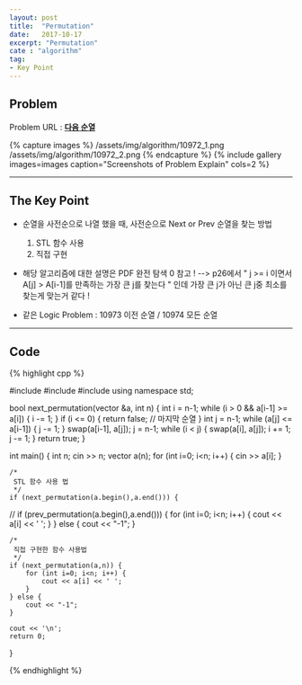```yaml
---
layout: post
title:  "Permutation"
date:   2017-10-17
excerpt: "Permutation"
cate : "algorithm"
tag:
- Key Point
---
```


## Problem
Problem URL : **[다음 순열](https://www.acmicpc.net/problem/10972)**

{% capture images %}
    /assets/img/algorithm/10972_1.png
    /assets/img/algorithm/10972_2.png
{% endcapture %}
{% include gallery images=images caption="Screenshots of Problem Explain" cols=2 %}

---

## The Key Point
- 순열을 사전순으로 나열 했을 때, 사전순으로 Next or Prev 순열을 찾는 방법
    1) STL 함수 사용
    2) 직접 구현
- 해당 알고리즘에 대한 설명은 PDF 완전 탐색 0 참고 !
        --> p26에서 " j >= i 이면서 A[j] > A[i-1]를 만족하는 가장 큰 j를 찾는다 " 인데
                        가장 큰 j가 아닌 큰 j중 최소를 찾는게 맞는거 같다 !
 
- 같은 Logic Problem : 10973 이전 순열 / 10974 모든 순열
    

---

## Code
{% highlight cpp %}

#include <iostream>
#include <algorithm>
#include <vector>
using namespace std;


bool next_permutation(vector<int> &a, int n) {
    int i = n-1;
    while (i > 0 && a[i-1] >= a[i]) {
        i -= 1;
    }
    if (i <= 0) {
        return false; // 마지막 순열
    }
    int j = n-1;
    while (a[j] <= a[i-1]) {
        j -= 1;
    }
    swap(a[i-1], a[j]);
    j = n-1;
    while (i < j) {
        swap(a[i], a[j]);
        i += 1;
        j -= 1;
    }
    return true;
}



int main() {
    int n;
    cin >> n;
    vector<int> a(n);
    for (int i=0; i<n; i++) {
        cin >> a[i];
    }
    

    /*
     STL 함수 사용 법
     */
    if (next_permutation(a.begin(),a.end())) {
//  if (prev_permutation(a.begin(),a.end())) {
        for (int i=0; i<n; i++) {
            cout << a[i] << ' ';
        }
    } else {
        cout << "-1";
    }


    /*
     직접 구현한 함수 사용법
     */
    if (next_permutation(a,n)) {
        for (int i=0; i<n; i++) {
            cout << a[i] << ' ';
        }
    } else {
        cout << "-1";
    }
    
    cout << '\n';
    return 0;
}


{% endhighlight %}


